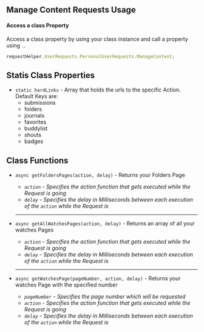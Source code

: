 ## Manage Content Requests Usage

#### Access a class Property

Access a class property by using your class instance and call a property using `.`.

```javascript
requestHelper.UserRequests.PersonalUserRequests.ManageContent;
```

## Statis Class Properties

- `static hardLinks` - Array that holds the urls to the specific Action. Default Keys are:
  - submissions
  - folders
  - journals
  - favorites
  - buddylist
  - shouts
  - badges

## Class Functions

- `async getFoldersPages(action, delay)` - Returns your Folders Page
  - *`action` - Specifies the action function that gets executed while the Request is going*
  - *`delay` - Specifies the delay in Milliseconds between each execution of the `action` while the Request is*

  ---

- `async getAllWatchesPages(action, delay)` - Returns an array of all your watches Pages
  - *`action` - Specifies the action function that gets executed while the Request is going*
  - *`delay` - Specifies the delay in Milliseconds between each execution of the `action` while the Request is*

  ---

- `async getWatchesPage(pageNumber, action, delay)` - Returns your watches Page with the specified number
  - *`pageNumber` - Specifies the page number which will be requested*
  - *`action` - Specifies the action function that gets executed while the Request is going*
  - *`delay` - Specifies the delay in Milliseconds between each execution of the `action` while the Request is*
